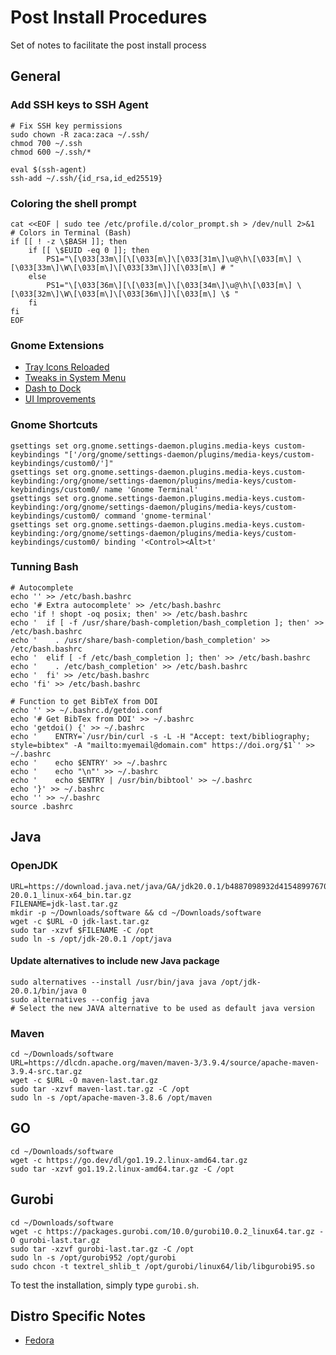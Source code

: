 # Post Install Procedures
Set of notes to facilitate the post install process

## General

### Add SSH keys to SSH Agent
```
# Fix SSH key permissions
sudo chown -R zaca:zaca ~/.ssh/
chmod 700 ~/.ssh
chmod 600 ~/.ssh/*

eval $(ssh-agent)
ssh-add ~/.ssh/{id_rsa,id_ed25519}
```

### Coloring the shell prompt
```
cat <<EOF | sudo tee /etc/profile.d/color_prompt.sh > /dev/null 2>&1
# Colors in Terminal (Bash)
if [[ ! -z \$BASH ]]; then
    if [[ \$EUID -eq 0 ]]; then
        PS1="\[\033[33m\][\[\033[m\]\[\033[31m\]\u@\h\[\033[m\] \[\033[33m\]\W\[\033[m\]\[\033[33m\]]\[\033[m\] # "
    else
        PS1="\[\033[36m\][\[\033[m\]\[\033[34m\]\u@\h\[\033[m\] \[\033[32m\]\W\[\033[m\]\[\033[36m\]]\[\033[m\] \$ "
    fi
fi
EOF
```

### Gnome Extensions
 - [Tray Icons Reloaded](https://extensions.gnome.org/extension/2890/tray-icons-reloaded/)
 - [Tweaks in System Menu](https://extensions.gnome.org/extension/1653/tweaks-in-system-menu/)
 - [Dash to Dock](https://extensions.gnome.org/extension/307/dash-to-dock/)
 - [UI Improvements](https://extensions.gnome.org/extension/4158/gnome-40-ui-improvements/)
 
### Gnome Shortcuts
```
gsettings set org.gnome.settings-daemon.plugins.media-keys custom-keybindings "['/org/gnome/settings-daemon/plugins/media-keys/custom-keybindings/custom0/']"
gsettings set org.gnome.settings-daemon.plugins.media-keys.custom-keybinding:/org/gnome/settings-daemon/plugins/media-keys/custom-keybindings/custom0/ name 'Gnome Terminal'
gsettings set org.gnome.settings-daemon.plugins.media-keys.custom-keybinding:/org/gnome/settings-daemon/plugins/media-keys/custom-keybindings/custom0/ command 'gnome-terminal'
gsettings set org.gnome.settings-daemon.plugins.media-keys.custom-keybinding:/org/gnome/settings-daemon/plugins/media-keys/custom-keybindings/custom0/ binding '<Control><Alt>t'
```

### Tunning Bash
```
# Autocomplete
echo '' >> /etc/bash.bashrc
echo '# Extra autocomplete' >> /etc/bash.bashrc
echo 'if ! shopt -oq posix; then' >> /etc/bash.bashrc
echo '  if [ -f /usr/share/bash-completion/bash_completion ]; then' >> /etc/bash.bashrc
echo '    . /usr/share/bash-completion/bash_completion' >> /etc/bash.bashrc
echo '  elif [ -f /etc/bash_completion ]; then' >> /etc/bash.bashrc
echo '    . /etc/bash_completion' >> /etc/bash.bashrc
echo '  fi' >> /etc/bash.bashrc
echo 'fi' >> /etc/bash.bashrc

# Function to get BibTeX from DOI
echo '' >> ~/.bashrc.d/getdoi.conf
echo '# Get BibTex from DOI' >> ~/.bashrc
echo 'getdoi() {' >> ~/.bashrc
echo '    ENTRY=`/usr/bin/curl -s -L -H "Accept: text/bibliography; style=bibtex" -A "mailto:myemail@domain.com" https://doi.org/$1`' >> ~/.bashrc
echo '    echo $ENTRY' >> ~/.bashrc
echo '    echo "\n"' >> ~/.bashrc
echo '    echo $ENTRY | /usr/bin/bibtool' >> ~/.bashrc
echo '}' >> ~/.bashrc
echo '' >> ~/.bashrc
source .bashrc 
```

## Java

### OpenJDK
```
URL=https://download.java.net/java/GA/jdk20.0.1/b4887098932d415489976708ad6d1a4b/9/GPL/openjdk-20.0.1_linux-x64_bin.tar.gz
FILENAME=jdk-last.tar.gz
mkdir -p ~/Downloads/software && cd ~/Downloads/software
wget -c $URL -O jdk-last.tar.gz
sudo tar -xzvf $FILENAME -C /opt
sudo ln -s /opt/jdk-20.0.1 /opt/java
```
#### Update alternatives to include new Java package
```
sudo alternatives --install /usr/bin/java java /opt/jdk-20.0.1/bin/java 0
sudo alternatives --config java
# Select the new JAVA alternative to be used as default java version
```

### Maven
```
cd ~/Downloads/software
URL=https://dlcdn.apache.org/maven/maven-3/3.9.4/source/apache-maven-3.9.4-src.tar.gz
wget -c $URL -O maven-last.tar.gz
sudo tar -xzvf maven-last.tar.gz -C /opt
sudo ln -s /opt/apache-maven-3.8.6 /opt/maven
```

## GO
```
cd ~/Downloads/software
wget -c https://go.dev/dl/go1.19.2.linux-amd64.tar.gz
sudo tar -xzvf go1.19.2.linux-amd64.tar.gz -C /opt
```

## Gurobi
```
cd ~/Downloads/software
wget -c https://packages.gurobi.com/10.0/gurobi10.0.2_linux64.tar.gz -O gurobi-last.tar.gz
sudo tar -xzvf gurobi-last.tar.gz -C /opt
sudo ln -s /opt/gurobi952 /opt/gurobi
sudo chcon -t textrel_shlib_t /opt/gurobi/linux64/lib/libgurobi95.so
```
To test the installation, simply type `gurobi.sh`.

## Distro Specific Notes

 - [Fedora](Fedora.md)
